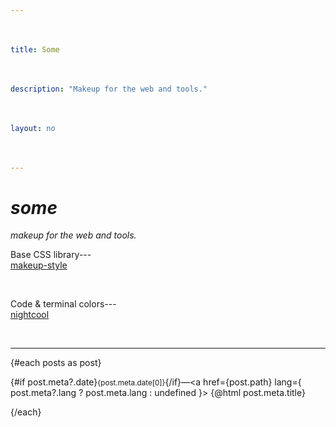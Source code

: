 ```yaml
---
title: Some
description: "Makeup for the web and tools."
layout: no
---
```


<div
	class="wrapper"
	data-sveltekit-prefetch
>

# *Some*

*Makeup for the web and tools.*

Base CSS library---[makeup-style](/style)

Code & terminal colors---[nightcool](/nightcool)

<Hr --hr-width="100%" />

{#each posts as post}
	<p>
		{#if post.meta?.date}<small><time>{post.meta.date[0]}</time></small>{/if}—<a href={post.path} lang={
			post.meta?.lang
				? post.meta.lang
				: undefined
		}>
			<span>{@html post.meta.title}</span>
		</a>
	</p>
{/each}

</div>

<style>
	.wrapper {
		padding-inline-start: var(--view-inline);
		padding-inline-end: var(--view-inline);

		/* Adjust font-size */
		font-size: clamp(
			var(--font-size) + .125rem,
			var(--font-size) + min(.75vw,1.5vh),
			1.75rem
		);
	}

	h1, h1 + p em {
		text-transform: lowercase;
	}

	a {
		display: block;
		min-height: var(--TOUCH-TARGET-SIZE, 48px);
		min-width: var(--TOUCH-TARGET-SIZE, 48px);
	}
</style>

<script>
	import Hr from "$libs/Hr.svelte"
	export let data;
	const posts = data?.posts;
</script>
